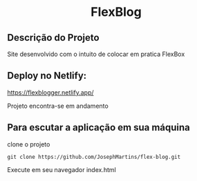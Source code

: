 <h1 align="center">FlexBlog</h1>

## Descrição do Projeto

<p align="justify">Site desenvolvido com o intuito de colocar em pratica FlexBox</p>

## Deploy no Netlify:
https://flexblogger.netlify.app/

Projeto encontra-se em andamento 

## Para escutar a aplicação em sua máquina

clone o projeto

``` 
git clone https://github.com/JosephMartins/flex-blog.git
```
Execute em seu navegador index.html 
